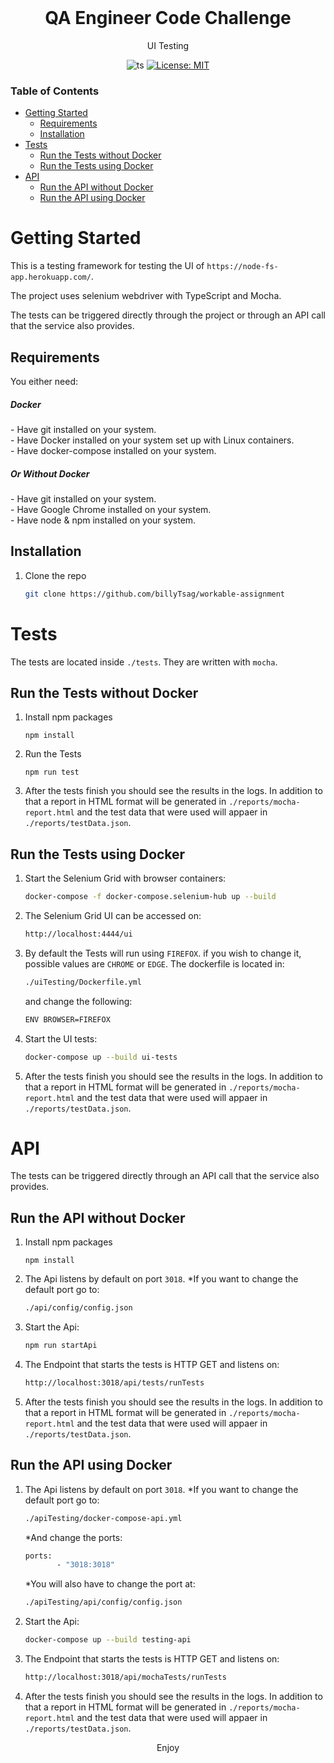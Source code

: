 <br />
<div align="center">
  </a>
  <h1 align="center">QA Engineer Code Challenge</h1>
  <p align="center">
    UI Testing
    <br />
    
  </p>
</div>

<div align="center">

![ts](https://badgen.net/badge/Built%20With/TypeScript/blue) 
[![License: MIT](https://img.shields.io/badge/License-MIT-yellow.svg)](https://opensource.org/licenses/MIT)

</div>

### Table of Contents

- [Getting Started](#getting-started)
  - [Requirements](#requirements)
  - [Installation](#installation)
- [Tests](#tests)
    - [Run the Tests without Docker](#run-the-tests-without-docker)
    - [Run the Tests using Docker](#run-the-tests-using-docker)
- [API](#api)
    - [Run the API without Docker](#run-the-api-without-docker)
    - [Run the API using Docker](#run-the-api-using-docker)
     


# Getting Started

This is a testing framework for testing the UI of `https://node-fs-app.herokuapp.com/`.

The project uses selenium webdriver with TypeScript and Mocha.

The tests can be triggered directly through the project or through an API call that the service also provides.

## Requirements
You either need:
<h5> Docker</h5>
- Have git installed on your system.
<br>
-   Have Docker installed on your system set up with Linux containers.
<br>
-  Have docker-compose installed on your system.

<h5> Or Without Docker</h5>
- Have git installed on your system.
<br>
- Have Google Chrome installed on your system.
<br>
-   Have node & npm installed on your system.


## Installation

1. Clone the repo
    ```sh
    git clone https://github.com/billyTsag/workable-assignment
    ```



# Tests

The tests are located inside `./tests`. They are written with `mocha`.

## Run the Tests without Docker

1. Install npm packages
    ```
    npm install
    ```
2. Run the Tests
    ```
    npm run test
    ```
2. After the tests finish you should see the results in the logs. 
In addition to that a report in HTML format will be generated in `./reports/mocha-report.html` and the test data that were used will appaer in `./reports/testData.json`.

## Run the Tests using Docker

1. Start the Selenium Grid with browser containers:
    ```sh
    docker-compose -f docker-compose.selenium-hub up --build
    ```
2. The Selenium Grid UI can be accessed on: 
    ```sh
    http://localhost:4444/ui
    ```
3. By default the Tests will run using `FIREFOX`. if you wish to change it, possible values are `CHROME` or `EDGE`. 
The dockerfile is located in: 
    ```sh
    ./uiTesting/Dockerfile.yml
    ```
    and change the following: 
     ```sh
    ENV BROWSER=FIREFOX
    ```
4. Start the UI tests:
    ```sh
    docker-compose up --build ui-tests
    ```
5. After the tests finish you should see the results in the logs. 
In addition to that a report in HTML format will be generated in `./reports/mocha-report.html` and the test data that were used will appaer in `./reports/testData.json`.

# API

The tests can be triggered directly through an API call that the service also provides.

## Run the API without Docker

1. Install npm packages
    ```
    npm install
    ```
2. The Api listens by default on port `3018`. 
*If you want to change the default port go to: 
    ```sh
    ./api/config/config.json
    ```
3. Start the Api:
    ```sh
    npm run startApi
    ```

4. The Endpoint that starts the tests is HTTP GET and listens on:
    ```sh
    http://localhost:3018/api/tests/runTests
    ```

5. After the tests finish you should see the results in the logs. 
In addition to that a report in HTML format will be generated in `./reports/mocha-report.html` and the test data that were used will appaer in `./reports/testData.json`.

## Run the API using Docker

1. The Api listens by default on port `3018`. 
*If you want to change the default port go to: 
    ```sh
    ./apiTesting/docker-compose-api.yml
    ```
    *And change the ports: 
     ```sh
    ports:
            - "3018:3018"
    ```
    *You will also have to change the port at:
    ```sh
    ./apiTesting/api/config/config.json
    ```
2. Start the Api:
    ```sh
    docker-compose up --build testing-api
    ```
3. The Endpoint that starts the tests is HTTP GET and listens on: 
    ```sh
    http://localhost:3018/api/mochaTests/runTests
    ```
4. After the tests finish you should see the results in the logs. 
In addition to that a report in HTML format will be generated in `./reports/mocha-report.html` and the test data that were used will appaer in `./reports/testData.json`.

<div align="center">
Enjoy
</div>